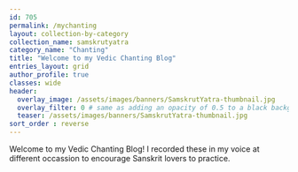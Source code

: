 ```yaml
---
id: 705    
permalink: /mychanting
layout: collection-by-category
collection_name: samskrutyatra
category_name: "Chanting"
title: "Welcome to my Vedic Chanting Blog"
entries_layout: grid
author_profile: true
classes: wide
header:
  overlay_image: /assets/images/banners/SamskrutYatra-thumbnail.jpg
  overlay_filter: 0 # same as adding an opacity of 0.5 to a black background
  teaser: /assets/images/banners/SamskrutYatra-thumbnail.jpg
sort_order : reverse   
---
```


Welcome to my Vedic Chanting Blog! I recorded these in my voice at different occassion to encourage Sanskrit lovers to practice.




